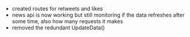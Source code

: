 - created routes for retweets and likes
- news api is now working but still monitoring if the data refreshes after some time, also how many requests it makes 
- removed the redundant UpdateData()

